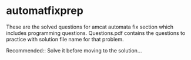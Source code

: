 # automatfixprep

These are the solved questions for amcat automata fix section which includes programming questions. 
Questions.pdf contains the questions to practice with solution file name for that problem.

Recommended:: Solve it before moving to the solution...

